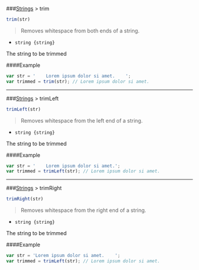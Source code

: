 ###[Strings](../) > trim

```js
trim(str)
```

>Removes whitespace from both ends of a string.

- <code>string {string}</code>

The string to be trimmed

####Example
```js
var str = '    Lorem ipsum dolor si amet.    ';
var trimmed = trim(str); // Lorem ipsum dolor si amet.
```

---

###[Strings](../) > trimLeft

```js
trimLeft(str)
```

>Removes whitespace from the left end of a string.

- <code>string {string}</code>

The string to be trimmed

####Example
```js
var str = '    Lorem ipsum dolor si amet.';
var trimmed = trimLeft(str); // Lorem ipsum dolor si amet.
```

---

###[Strings](../) > trimRight

```js
trimRight(str)
```

>Removes whitespace from the right end of a string.

- <code>string {string}</code>

The string to be trimmed

####Example
```js
var str = 'Lorem ipsum dolor si amet.    ';
var trimmed = trimLeft(str); // Lorem ipsum dolor si amet.
```
